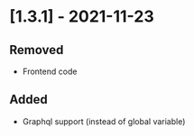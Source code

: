 # [1.3.1] - 2021-11-23

## Removed
- Frontend code

## Added
- Graphql support (instead of global variable)
